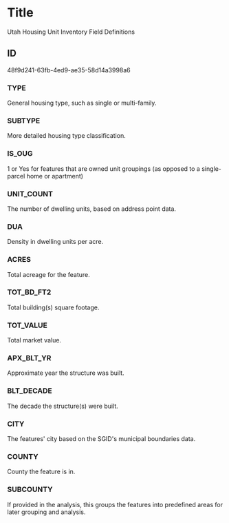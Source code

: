 # Title

Utah Housing Unit Inventory Field Definitions

## ID

48f9d241-63fb-4ed9-ae35-58d14a3998a6

### TYPE

General housing type, such as single or multi-family.

### SUBTYPE

More detailed housing type classification.

### IS_OUG

1 or Yes for features that are owned unit groupings (as opposed to a single-parcel home or apartment)

### UNIT_COUNT

The number of dwelling units, based on address point data.

### DUA

Density in dwelling units per acre.

### ACRES

Total acreage for the feature.

### TOT_BD_FT2

Total building(s) square footage.

### TOT_VALUE

Total market value.

### APX_BLT_YR

Approximate year the structure was built.

### BLT_DECADE

The decade the structure(s) were built.

### CITY

The features' city based on the SGID's municipal boundaries data.

### COUNTY

County the feature is in.

### SUBCOUNTY

If provided in the analysis, this groups the features into predefined areas for later grouping and analysis.
